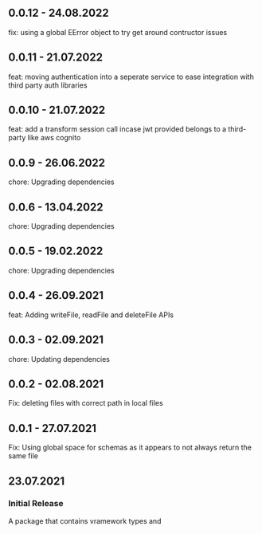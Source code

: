 ## 0.0.12 - 24.08.2022

fix: using a global EError object to try get around contructor issues

## 0.0.11 - 21.07.2022

feat: moving authentication into a seperate service to ease integration with third party
auth libraries

## 0.0.10 - 21.07.2022

feat: add a transform session call incase jwt provided belongs to a third-party like aws cognito

## 0.0.9 - 26.06.2022

chore: Upgrading dependencies

## 0.0.6 - 13.04.2022

chore: Upgrading dependencies

## 0.0.5 - 19.02.2022

chore: Upgrading dependencies

## 0.0.4 - 26.09.2021

feat: Adding writeFile, readFile and deleteFile APIs

## 0.0.3 - 02.09.2021

chore: Updating dependencies

## 0.0.2 - 02.08.2021

Fix: deleting files with correct path in local files

## 0.0.1 - 27.07.2021

Fix: Using global space for schemas as it appears to not always return the same file

## 23.07.2021

### Initial Release

A package that contains vramework types and

